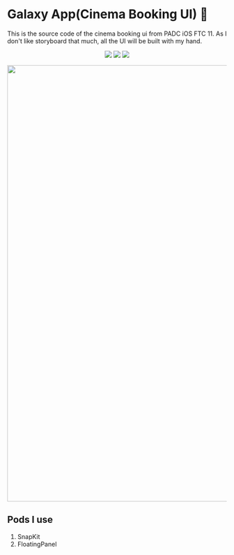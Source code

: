 # Galaxy App(Cinema Booking UI) 🎥
This is the source code of the cinema booking ui from PADC iOS FTC 11. As I don't like storyboard that much, all the UI will be built with my hand.

<p align="center">
    <img src="https://img.shields.io/badge/ios-13.0+-blue.svg" />
    <img src="https://img.shields.io/badge/Swift-5.1-brightgreen.svg" />
    <a href="https://github.com/kyaw-codes/MusicBox/blob/master/LICENSE">
        <img src="https://img.shields.io/badge/license-MIT-brightgreen.svg" />
    </a>
</p>

<div align="center">
	 <img src="https://user-images.githubusercontent.com/59503767/117310782-9d7f3e00-aea9-11eb-9ba5-3392fe0056c5.png" attr="Galaxy App mock-up" height="1000" />
</div>

## Pods I use
1. SnapKit
2. FloatingPanel
